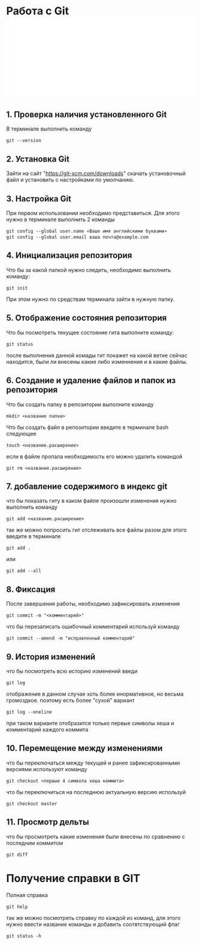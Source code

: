 # Работа с Git ![gitlogo](Git.png)

## 1. Проверка наличия установленного Git
В терминале выполнить команду 
```
git --version
```
## 2. Установка Git
Зайти на сайт "https://git-scm.com/downloads" скачать установочный файл и установить с настройками по умолчанию.

## 3. Настройка Git
При первом использовании необходимо представиться. Для этого нужно в терминале выполнить 2 команды
```
git config --global user.name «Ваше имя английскими буквами»
git config --global user.email ваша почта@example.com
```

## 4. Инициализация репозитория
Что бы за какой папкой нужно следить, необходимо выполнить команду:
```
git init
```
При этом нужно по средствам терминала зайти в нужную папку.

## 5. Отображение состояния репозитория
Что бы посмотреть текущее состояние гита выполните команду:
```
git status
```
после выполнения данной комады гит покажет на какой ветке сейчас находится, были ли внесены какие либо изменнения и в какие файлы.

## 6. Создание и удаление файлов и папок из репозитория
Что бы создать папку в репозитории выполните команду
```
mkdir <название папки>
```
Что бы создать файл в репозитории введите в терминале bash следующее
```
touch <название.расширение>
```
если в файле пропала необходимость его можно удалить командой
```
git rm <название.расширение>
```
## 7. добавление содержимого в индекс git
что бы показать гиту в каком файле произошли изменения нужно выполнить команду
```
git add <название.расширение>
```
так же можно попросить гит отслеживать все файлы разом для этого введите в терминале
```
git add .
```
или
```
git add --all
```
## 8. Фиксация
После завершения работы, необходимо зафиксировать изменения
```
git commit -m "<комментарий>"
```
что бы перезаписать ошибочный комментарий используй команду
```
git commit --amend -m "исправленный комментарий"
```
## 9. История изменений
что бы посмотреть всю историю изменений введи
```
git log
```
отображение в данном случае хоть более инормативное, но весьма громоздкое. поэтому есть более "сухой" вариант
```
git log --oneline
```
при таком варианте отобразится только первые символы хеша и комментарий каждого коммита

## 10. Перемещение между изменениями
что бы переключаться между текущей и ранее зафиксированными версиями используют команду
```
git checkout <первые 4 символа хеша коммита>
```
что бы переключиться на последнюю актуальную версию используй
```
git checkout master
```
## 11.  Просмотр дельты
что бы просмотреть какие изменения были внесены по сравнению с последним коммитом 
```
git diff
```
# Получение справки в GIT
Полная справка
```
git help
```
так же можно посмотреть справку по каждой из команд, для этого нужно ввести название команды и добавить соотвтствующий флаг
```
git status -h
```
